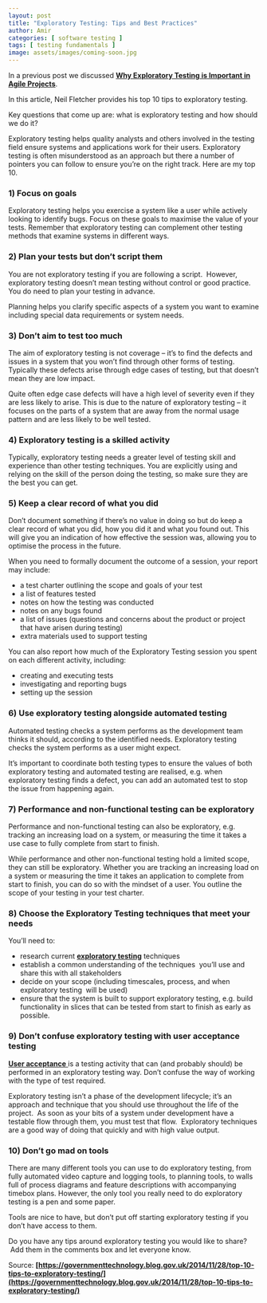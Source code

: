 ```yaml
---
layout: post
title: "Exploratory Testing: Tips and Best Practices"
author: Amir
categories: [ software testing ]
tags: [ testing fundamentals ]
image: assets/images/coming-soon.jpg
---
```


In a previous post we discussed **[Why Exploratory Testing is Important in Agile Projects](http://www.testingexcellence.com/exploratory-testing-important-agile-projects/ "exploratory testing in agile")**.

In this article, Neil Fletcher provides his top 10 tips to exploratory testing.

Key questions that come up are: what is exploratory testing and how should we do it?

Exploratory testing helps quality analysts and others involved in the testing field ensure systems and applications work for their users. Exploratory testing is often misunderstood as an approach but there a number of pointers you can follow to ensure you’re on the right track. Here are my top 10.

### 1) Focus on goals

Exploratory testing helps you exercise a system like a user while actively looking to identify bugs. Focus on these goals to maximise the value of your tests. Remember that exploratory testing can complement other testing methods that examine systems in different ways.

### 2) Plan your tests but don’t script them

You are not exploratory testing if you are following a script.  However, exploratory testing doesn’t mean testing without control or good practice. You do need to plan your testing in advance.

Planning helps you clarify specific aspects of a system you want to examine including special data requirements or system needs.

### 3) Don’t aim to test too much

The aim of exploratory testing is not coverage – it’s to find the defects and issues in a system that you won’t find through other forms of testing. Typically these defects arise through edge cases of testing, but that doesn’t mean they are low impact.

Quite often edge case defects will have a high level of severity even if they are less likely to arise. This is due to the nature of exploratory testing – it focuses on the parts of a system that are away from the normal usage pattern and are less likely to be well tested.

### 4) Exploratory testing is a skilled activity

Typically, exploratory testing needs a greater level of testing skill and experience than other testing techniques. You are explicitly using and relying on the skill of the person doing the testing, so make sure they are the best you can get.

### 5) Keep a clear record of what you did

Don’t document something if there’s no value in doing so but do keep a clear record of what you did, how you did it and what you found out. This will give you an indication of how effective the session was, allowing you to optimise the process in the future.

When you need to formally document the outcome of a session, your report may include:

*   a test charter outlining the scope and goals of your test
*   a list of features tested
*   notes on how the testing was conducted
*   notes on any bugs found
*   a list of issues (questions and concerns about the product or project that have arisen during testing)
*   extra materials used to support testing

You can also report how much of the Exploratory Testing session you spent on each different activity, including:

*   creating and executing tests
*   investigating and reporting bugs
*   setting up the session

### 6) Use exploratory testing alongside automated testing

Automated testing checks a system performs as the development team thinks it should, according to the identified needs. Exploratory testing checks the system performs as a user might expect.

It’s important to coordinate both testing types to ensure the values of both exploratory testing and automated testing are realised, e.g. when exploratory testing finds a defect, you can add an automated test to stop the issue from happening again.

### 7) Performance and non-functional testing can be exploratory

Performance and non-functional testing can also be exploratory, e.g. tracking an increasing load on a system, or measuring the time it takes a use case to fully complete from start to finish.

While performance and other non-functional testing hold a limited scope, they can still be exploratory. Whether you are tracking an increasing load on a system or measuring the time it takes an application to complete from start to finish, you can do so with the mindset of a user. You outline the scope of your testing in your test charter.

### 8) Choose the Exploratory Testing techniques that meet your needs

You’ll need to:

*   research current **[exploratory testing](http://en.wikipedia.org/wiki/Exploratory_testing)** techniques
*   establish a common understanding of the techniques  you’ll use and share this with all stakeholders
*   decide on your scope (including timescales, process, and when exploratory testing  will be used)
*   ensure that the system is built to support exploratory testing, e.g. build functionality in slices that can be tested from start to finish as early as possible.

### 9) Don’t confuse exploratory testing with user acceptance testing

[**User acceptance** ](http://en.wikipedia.org/wiki/Acceptance_testing "Acceptance Testing")is a testing activity that can (and probably should) be performed in an exploratory testing way. Don’t confuse the way of working with the type of test required.

Exploratory testing isn’t a phase of the development lifecycle; it’s an approach and technique that you should use throughout the life of the project.  As soon as your bits of a system under development have a testable flow through them, you must test that flow.  Exploratory techniques are a good way of doing that quickly and with high value output.

### 10) Don’t go mad on tools

There are many different tools you can use to do exploratory testing, from fully automated video capture and logging tools, to planning tools, to walls full of process diagrams and feature descriptions with accompanying timebox plans. However, the only tool you really need to do exploratory testing is a pen and some paper.

Tools are nice to have, but don’t put off starting exploratory testing if you don’t have access to them.

Do you have any tips around exploratory testing you would like to share?  Add them in the comments box and let everyone know.

Source: **[https://governmenttechnology.blog.gov.uk/2014/11/28/top-10-tips-to-exploratory-testing/](https://governmenttechnology.blog.gov.uk/2014/11/28/top-10-tips-to-exploratory-testing/)**